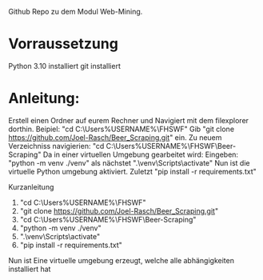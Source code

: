 Github Repo zu dem Modul Web-Mining.

# Vorraussetzung
Python 3.10 installiert
git installiert

# Anleitung:
Erstell einen Ordner auf eurem Rechner und Navigiert mit dem filexplorer dorthin.
Beipiel: "cd C:\Users\%USERNAME%\FHSWF"
Gib "git clone https://github.com/Joel-Rasch/Beer_Scraping.git" ein.
Zu neuem Verzeichniss navigierien:
"cd C:\Users\%USERNAME%\FHSWF\Beer-Scraping"
Da in einer virtuellen Umgebung gearbeitet wird:
Eingeben: "python -m venv ./venv"
als nächstet ".\venv\Scripts\activate"
Nun ist die virtuelle Python umgebung aktiviert.
Zuletzt "pip install -r requirements.txt"

Kurzanleitung
1. "cd C:\Users\%USERNAME%\FHSWF"
2. "git clone https://github.com/Joel-Rasch/Beer_Scraping.git"
3.  "cd C:\Users\%USERNAME%\FHSWF\Beer-Scraping"
4. "python -m venv ./venv"
5. ".\venv\Scripts\activate"
6. "pip install -r requirements.txt"

Nun ist Eine virtuelle umgebung erzeugt, welche alle abhängigkeiten installiert hat